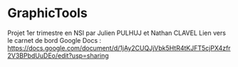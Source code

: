 # GraphicTools
Projet 1er trimestre en NSI par Julien PULHUJ et Nathan CLAVEL
Lien vers le carnet de bord Google Docs : https://docs.google.com/document/d/1jAy2CUQJjVbk5HtR4tKJFT5cjPX4zfr2V3BPbdUuDEo/edit?usp=sharing
